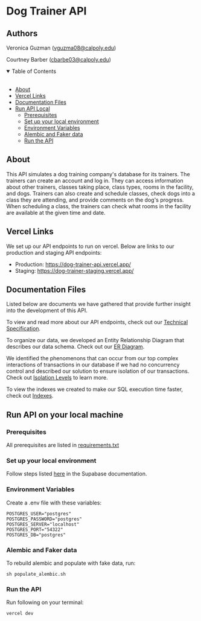 # Dog Trainer API

## Authors
Veronica Guzman (vguzma08@calpoly.edu)

Courtney Barber (cbarbe03@calpoly.edu)

<details open="open">
<summary>Table of Contents</summary>
<br>

- [About](#about)
- [Vercel Links](#vercel-links)
- [Documentation Files](#documentation-files)
- [Run API Local](#run-api-on-your-local-machine)
    - [Prerequisites](#prerequisites)
    - [Set up your local environment](#set-up-your-local-environment)
    - [Environment Variables](#environment-variables)
    - [Alembic and Faker data](#alembic-and-faker-data)
    - [Run the API](#run-the-api)
</details>

## About
This API simulates a dog training company's database for its trainers. The trainers can create an account and log in. They can access information about other trainers, classes taking place, class types, rooms in the facility, and dogs. Trainers can also create and schedule classes, check dogs into a class they are attending, and provide comments on the dog's progress. When scheduling a class, the trainers can check what rooms in the facility are available at the given time and date.  

## Vercel Links
We set up our API endpoints to run on vercel. Below are links to our production and staging API endpoints:
- Production: https://dog-trainer-api.vercel.app/
- Staging: https://dog-trainer-staging.vercel.app/

## Documentation Files
Listed below are documents we have gathered that provide further insight into the development of this API.

To view and read more about our API endpoints, check out our [Technical Specification](Documentation/Technical_Specification.pdf).

To organize our data, we developed an Entity Relationship Diagram that describes our data schema. Check out our [ER Diagram](Documentation/Dog_Trainer_ER_Diagram.pdf).

We identified the phenomenons that can occur from our top complex interactions of transactions in our database if we had no concurrency control and described our solution to ensure isolation of our transactions. Check out [Isolation Levels](Documentation/Isolation_Levels.pdf) to learn more.

To view the indexes we created to make our SQL execution time faster, check out [Indexes](Documentation/Indexes_dog_trainer_api.pdf).

## Run API on your local machine

### Prerequisites
All prerequisites are listed in [requirements.txt](requirements.txt)

### Set up your local environment
Follow steps listed [here](https://supabase.com/docs/guides/getting-started/local-development) in the Supabase documentation.

### Environment Variables
Create a .env file with these variables:
```
POSTGRES_USER="postgres"
POSTGRES_PASSWORD="postgres"
POSTGRES_SERVER="localhost"
POSTGRES_PORT="54322"
POSTGRES_DB="postgres"
```

### Alembic and Faker data
To rebuild alembic and populate with fake data, run:
```
sh populate_alembic.sh
```

### Run the API
Run following on your terminal:
```
vercel dev
```

